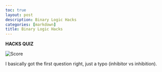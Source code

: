 ```yaml
---
toc: true
layout: post
description: Binary Logic Hacks
categories: [markdown]
title: Binary Logic Hacks
---
```



**HACKS QUIZ**

![]({{site.baseurl}}/images/quiz12.png "Score")


I basically got the first question right, just a typo (inhibitor vs inhibition). 


